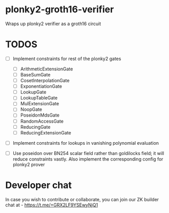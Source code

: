 # plonky2-groth16-verifier
Wraps up plonky2 verifier as a groth16 circuit

# TODOS
- [ ] Implement constraints for rest of the plonky2 gates
    - [ ] ArithmeticExtensionGate
    - [ ] BaseSumGate
    - [ ] CosetInterpolationGate
    - [ ] ExponentiationGate
    - [ ] LookupGate
    - [ ] LookupTableGate
    - [ ] MulExtensionGate
    - [ ] NoopGate
    - [ ] PoseidonMdsGate
    - [ ] RandomAccessGate
    - [ ] ReducingGate
    - [ ] ReducingExtensionGate
- [ ] Implement constraints for lookups in vanishing polynomial evaluation
- [ ] Use poseidon over BN254 scalar field rather than goldilocks field; it will reduce constraints vastly. Also implement the corresponding config for plonky2 prover


# Developer chat
In case you wish to contribute or collaborate, you can join our ZK builder chat at - https://t.me/+GRX2LF9YSEwyNjQ1
